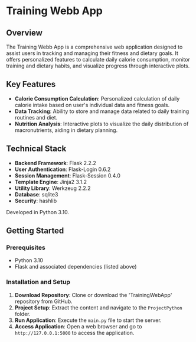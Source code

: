 # Training Webb App

## Overview
The Training Webb App is a comprehensive web application designed to assist users in tracking and managing their fitness and dietary goals. It offers personalized features to calculate daily calorie consumption, monitor training and dietary habits, and visualize progress through interactive plots.

## Key Features
- **Calorie Consumption Calculation**: Personalized calculation of daily calorie intake based on user's individual data and fitness goals.
- **Data Tracking**: Ability to store and manage data related to daily training routines and diet.
- **Nutrition Analysis**: Interactive plots to visualize the daily distribution of macronutrients, aiding in dietary planning.

## Technical Stack
- **Backend Framework**: Flask 2.2.2
- **User Authentication**: Flask-Login 0.6.2
- **Session Management**: Flask-Session 0.4.0
- **Template Engine**: Jinja2 3.1.2
- **Utility Library**: Werkzeug 2.2.2
- **Database**: sqlite3
- **Security**: hashlib

Developed in Python 3.10.

## Getting Started

### Prerequisites
- Python 3.10
- Flask and associated dependencies (listed above)

### Installation and Setup
1. **Download Repository**: Clone or download the 'TrainingWebApp' repository from GitHub.
2. **Project Setup**: Extract the content and navigate to the `ProjectPython` folder.
3. **Run Application**: Execute the `main.py` file to start the server.
4. **Access Application**: Open a web browser and go to `http://127.0.0.1:5000` to access the application.
